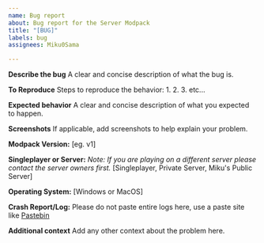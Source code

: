 ```yaml
---
name: Bug report
about: Bug report for the Server Modpack
title: "[BUG]"
labels: bug
assignees: Miku0Sama

---
```


**Describe the bug**
A clear and concise description of what the bug is.

**To Reproduce**
Steps to reproduce the behavior:
1.
2.
3. 
etc...

**Expected behavior**
A clear and concise description of what you expected to happen.

**Screenshots**
If applicable, add screenshots to help explain your problem.

**Modpack Version:**
[eg. v1]

**Singleplayer or Server:**
*Note: If you are playing on a different server please contact the server owners first.*
[Singleplayer, Private Server, Miku's Public Server]

**Operating System:**
[Windows or MacOS]

**Crash Report/Log:**
Please do not paste entire logs here, use a paste site like [Pastebin](https://pastebin.com)

**Additional context**
Add any other context about the problem here.
